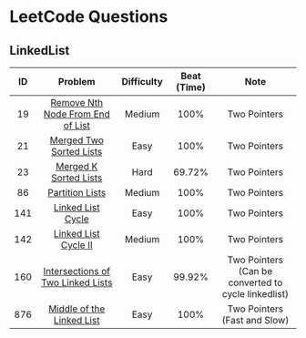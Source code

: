 # LeetCode Questions

## LinkedList
| ID  |                                  Problem                                   | Difficulty | Beat (Time) |                        Note                         |
|:---:|:--------------------------------------------------------------------------:|:----------:|:-----------:|:---------------------------------------------------:|
| 19  |  [Remove Nth Node From End of List](src/RemoveNthNodeFromEndOfList.java)   |   Medium   |    100%     |                    Two Pointers                     |
| 21  |          [Merged Two Sorted Lists](src/MergeTwoSortedLists.java)           |    Easy    |    100%     |                    Two Pointers                     |
| 23  |            [Merged K Sorted Lists](src/MergeKSortedLists.java)             |    Hard    |   69.72%    |                    Two Pointers                     |
| 86  |                 [Partition Lists](src/PartitionList.java)                  |   Medium   |    100%     |                    Two Pointers                     |
| 141 |               [Linked List Cycle](src/LinkedListCycle.java)                |    Easy    |    100%     |                    Two Pointers                     |
| 142 |             [Linked List Cycle II](src/LinkedListCycleII.java)             |   Medium   |    100%     |                    Two Pointers                     |
| 160 | [Intersections of Two Linked Lists](src/IntersectionOfTwoLinkedLists.java) |    Easy    |   99.92%    | Two Pointers (Can be converted to cycle linkedlist) |
| 876 |        [Middle of the Linked List](src/MiddleOfTheLinkedList.java)         |    Easy    |    100%     |            Two Pointers (Fast and Slow)             |
